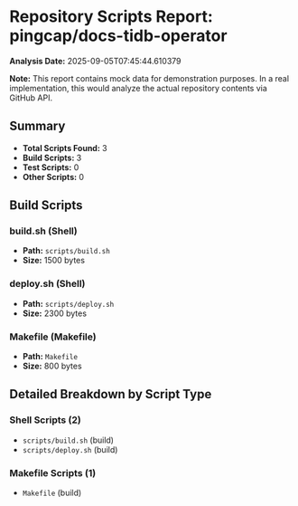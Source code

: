 # Repository Scripts Report: pingcap/docs-tidb-operator

**Analysis Date:** 2025-09-05T07:45:44.610379

**Note:** This report contains mock data for demonstration purposes. In a real implementation, this would analyze the actual repository contents via GitHub API.

## Summary
- **Total Scripts Found:** 3
- **Build Scripts:** 3
- **Test Scripts:** 0
- **Other Scripts:** 0

## Build Scripts

### build.sh (Shell)
- **Path:** `scripts/build.sh`
- **Size:** 1500 bytes

### deploy.sh (Shell)
- **Path:** `scripts/deploy.sh`
- **Size:** 2300 bytes

### Makefile (Makefile)
- **Path:** `Makefile`
- **Size:** 800 bytes

## Detailed Breakdown by Script Type

### Shell Scripts (2)

- `scripts/build.sh` (build)
- `scripts/deploy.sh` (build)

### Makefile Scripts (1)

- `Makefile` (build)

